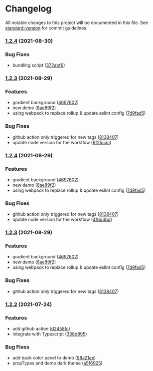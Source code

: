 # Changelog

All notable changes to this project will be documented in this file. See [standard-version](https://github.com/conventional-changelog/standard-version) for commit guidelines.

### [1.2.4](https://github.com/chilllab/react-nice-avatar/compare/v1.2.3...v1.2.4) (2021-08-30)


### Bug Fixes

* bundling script ([372abf6](https://github.com/chilllab/react-nice-avatar/commits372abf6b680671ff233d2f8f58e36103e9841034))

### [1.2.3](https://github.com/chilllab/react-nice-avatar/compare/v1.2.2...v1.2.3) (2021-08-29)


### Features

* gradient background ([4697602](https://github.com/chilllab/react-nice-avatar/commits4697602f098e019e6bbd0800c1780f61a43d367a))
* new demo ([8ae89f2](https://github.com/chilllab/react-nice-avatar/commits8ae89f23837399cbb218e4a5f4103cf44a78438a))
* using webpack to replace rollup & update eslint config ([7d9fad5](https://github.com/chilllab/react-nice-avatar/commits7d9fad58ba9d7747eed091178cb427b7417e8844))


### Bug Fixes

* github action only triggered for new tags ([8138407](https://github.com/chilllab/react-nice-avatar/commits8138407550057acfcfedbc3518f2f9ffeb52c0d3))
* update node version for the workflow ([6f25cac](https://github.com/chilllab/react-nice-avatar/commits6f25cacaf42b430b0567343b5b90147a855c4543))

### [1.2.4](https://github.com/chilllab/react-nice-avatar/compare/v1.2.2...v1.2.4) (2021-08-29)


### Features

* gradient background ([4697602](https://github.com/chilllab/react-nice-avatar/commits4697602f098e019e6bbd0800c1780f61a43d367a))
* new demo ([8ae89f2](https://github.com/chilllab/react-nice-avatar/commits8ae89f23837399cbb218e4a5f4103cf44a78438a))
* using webpack to replace rollup & update eslint config ([7d9fad5](https://github.com/chilllab/react-nice-avatar/commits7d9fad58ba9d7747eed091178cb427b7417e8844))


### Bug Fixes

* github action only triggered for new tags ([8138407](https://github.com/chilllab/react-nice-avatar/commits8138407550057acfcfedbc3518f2f9ffeb52c0d3))
* update node version for the workflow ([4f6ddbd](https://github.com/chilllab/react-nice-avatar/commits4f6ddbda62a47ff1adf0da5161ddc08d2b0cac55))

### [1.2.3](https://github.com/chilllab/react-nice-avatar/compare/v1.2.2...v1.2.3) (2021-08-29)


### Features

* gradient background ([4697602](https://github.com/chilllab/react-nice-avatar/commits4697602f098e019e6bbd0800c1780f61a43d367a))
* new demo ([8ae89f2](https://github.com/chilllab/react-nice-avatar/commits8ae89f23837399cbb218e4a5f4103cf44a78438a))
* using webpack to replace rollup & update eslint config ([7d9fad5](https://github.com/chilllab/react-nice-avatar/commits7d9fad58ba9d7747eed091178cb427b7417e8844))


### Bug Fixes

* github action only triggered for new tags ([8138407](https://github.com/chilllab/react-nice-avatar/commits8138407550057acfcfedbc3518f2f9ffeb52c0d3))

### [1.2.2](https://github.com/chilllab/react-nice-avatar/compare/v1.2.1...v1.2.2) (2021-07-24)


### Features

* add github action ([d2458fc](https://github.com/chilllab/react-nice-avatar/commitsd2458fca0bbca32426ddf1774bf3cf1c986f80f9))
* integrate with Typescript ([338d895](https://github.com/chilllab/react-nice-avatar/commits338d895481423284475475c2932a18788c872e56))


### Bug Fixes

* add back color panel to demo ([98a21ae](https://github.com/chilllab/react-nice-avatar/commits98a21ae6d31c2638dfd1c887dfcb96f1f7f8b003))
* propTypes and demo dark theme ([a5f6925](https://github.com/chilllab/react-nice-avatar/commitsa5f6925d23fe4234d952ac38e4e2f5df94c507d7))
